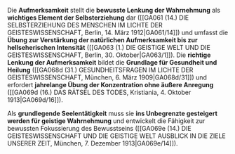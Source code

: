 
Die **Aufmerksamkeit** stellt die **bewusste Lenkung der Wahrnehmung** als **wichtiges Element der Selbsterziehung** dar ([[GA061 (14.) DIE SELBSTERZIEHUNG DES MENSCHEN IM LICHTE DER GEISTESWISSENSCHAFT, Berlin, 14. März 1912|GA061/14]]) und umfasst die **Übung zur Verstärkung der natürlichen Aufmerksamkeit bis zur hellseherischen Intensität** ([[GA063 (1.) DIE GEISTIGE WELT UND DIE GEISTESWISSENSCHAFT, Berlin, 30. Oktober|GA063/1]]). Die **richtige Lenkung der Aufmerksamkeit** bildet die **Grundlage für Gesundheit und Heilung** ([[GA068d (31.) GESUNDHEITSFRAGEN IM LICHTE DER GEISTESWISSENSCHAFT, München, 6. März 1909|GA068d/31]]) und erfordert **jahrelange Übung der Konzentration ohne äußere Anregung** ([[GA069d (16.) DAS RÄTSEL DES TODES, Kristiania, 4. Oktober 1913|GA069d/16]]).

Als **grundlegende Seelentätigkeit** muss sie **ins Unbegrenzte gesteigert werden für geistige Wahrnehmung** und entwickelt die Fähigkeit zur bewussten Fokussierung des Bewusstseins ([[GA069e (14.) DIE GEISTESWISSENSCHAFT UND DIE GEISTIGE WELT AUSBLICK IN DIE ZIELE UNSERER ZEIT, München, 7. Dezember 1913|GA069e/14]]).

